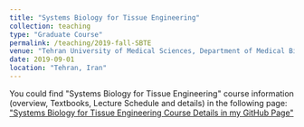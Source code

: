 ```yaml
---
title: "Systems Biology for Tissue Engineering"
collection: teaching
type: "Graduate Course"
permalink: /teaching/2019-fall-SBTE
venue: "Tehran University of Medical Sciences, Department of Medical Biotechnology"
date: 2019-09-01
location: "Tehran, Iran"
---
```


You could find "Systems Biology for Tissue Engineering" course information (overview, Textbooks, Lecture Schedule and details) in the following page: ["Systems Biology for Tissue Engineering Course Details in my GitHub Page"](https://github.com/yazdan59/SB_TE)
